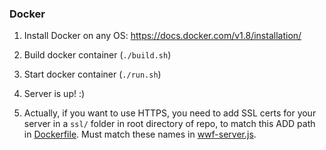 ### Docker

1. Install Docker on any OS: https://docs.docker.com/v1.8/installation/
2. Build docker container (`./build.sh`)
3. Start docker container (`./run.sh`)
4. Server is up! :)  

5. Actually, if you want to use HTTPS, you need to add SSL certs for your server in a `ssl/` folder in root directory of repo, to match this ADD path in [Dockerfile](https://github.com/knutole/dumpark-docker/blob/master/Dockerfile#L68). Must match these names in [wwf-server.js](https://github.com/knutole/dumpark-docker/blob/master/server/wwf-server.js#L47).

